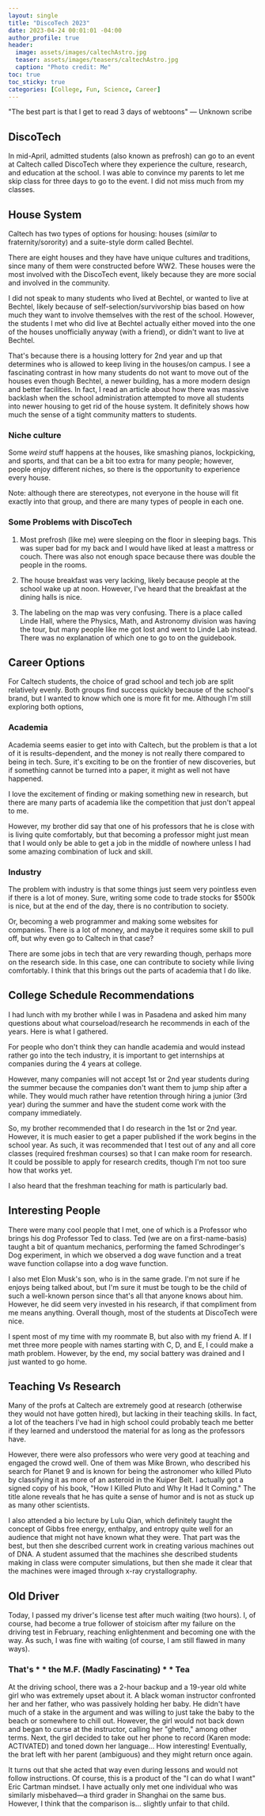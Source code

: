 ```yaml
---
layout: single
title: "DiscoTech 2023"
date: 2023-04-24 00:01:01 -04:00
author_profile: true
header: 
  image: assets/images/caltechAstro.jpg
  teaser: assets/images/teasers/caltechAstro.jpg
  caption: "Photo credit: Me"
toc: true
toc_sticky: true
categories: [College, Fun, Science, Career]
---
```


"The best part is that I get to read 3 days of webtoons" — Unknown scribe

## DiscoTech
In mid-April, admitted students (also known as prefrosh) can go to an event at Caltech called DiscoTech where they experience the culture, research, and education at the school. I was able to convince my parents to let me skip class for three days to go to the event. I did not miss much from my classes. 

## House System
Caltech has two types of options for housing: houses (*similar* to fraternity/sorority) and a suite-style dorm called Bechtel.

There are eight houses and they have have unique cultures and traditions, since many of them were constructed before WW2. These houses were the most involved with the DiscoTech event, likely because they are more social and involved in the community.

I did not speak to many students who lived at Bechtel, or wanted to live at Bechtel, likely because of self-selection/survivorship bias based on how much they want to involve themselves with the rest of the school. However, the students I met who did live at Bechtel actually either moved into the one of the houses unofficially anyway (with a friend), or didn't want to live at Bechtel.

That's because there is a housing lottery for 2nd year and up that determines who is allowed to keep living in the houses/on campus. I see a fascinating contrast in how many students do not want to move out of the houses even though Bechtel, a newer building, has a more modern design and better facilities. In fact, I read an article about how there was massive backlash when the school administration attempted to move all students into newer housing to get rid of the house system. It definitely shows how much the sense of a tight community matters to students. 

### Niche culture
Some *weird* stuff happens at the houses, like smashing pianos, lockpicking, and sports, and that can be a bit too extra for many people; however, people enjoy different niches, so there is the opportunity to experience every house.

Note: although there are stereotypes, not everyone in the house will fit exactly into that group, and there are many types of people in each one. 

### Some Problems with DiscoTech
1. Most prefrosh (like me) were sleeping on the floor in sleeping bags. This was super bad for my back and I would have liked at least a mattress or couch. There was also not enough space because there was double the people in the rooms. 

2. The house breakfast was very lacking, likely because people at the school wake up at noon. However, I've heard that the breakfast at the dining halls is nice. 

3. The labeling on the map was very confusing. There is a place called Linde Hall, where the Physics, Math, and Astronomy division was having the tour, but many people like me got lost and went to Linde Lab instead. There was no explanation of which one to go to on the guidebook. 

## Career Options
For Caltech students, the choice of grad school and tech job are split relatively evenly. Both groups find success quickly because of the school's brand, but I wanted to know which one is more fit for me. Although I'm still exploring both options, 

### Academia
Academia seems easier to get into with Caltech, but the problem is that a lot of it is results-dependent, and the money is not really there compared to being in tech. Sure, it's exciting to be on the frontier of new discoveries, but if something cannot be turned into a paper, it might as well not have happened. 

I love the excitement of finding or making something new in research, but there are many parts of academia like the competition that just don't appeal to me. 

However, my brother did say that one of his professors that he is close with is living quite comfortably, but that becoming a professor might just mean that I would only be able to get a job in the middle of nowhere unless I had some amazing combination of luck and skill. 

### Industry
The problem with industry is that some things just seem very pointless even if there is a lot of money. Sure, writing some code to trade stocks for $500k is nice, but at the end of the day, there is no contribution to society. 

Or, becoming a web programmer and making some websites for companies. There is a lot of money, and maybe it requires some skill to pull off, but why even go to Caltech in that case? 

There are some jobs in tech that are very rewarding though, perhaps more on the research side. In this case, one can contribute to society while living comfortably. I think that this brings out the parts of academia that I do like. 

## College Schedule Recommendations
I had lunch with my brother while I was in Pasadena and asked him many questions about what courseload/research he recommends in each of the years. Here is what I gathered.

For people who don't think they can handle academia and would instead rather go into the tech industry, it is important to get internships at companies during the 4 years at college. 

However, many companies will not accept 1st or 2nd year students during the summer because the companies don't want them to jump ship after a while. They would much rather have retention through hiring a junior (3rd year) during the summer and have the student come work with the company immediately.

So, my brother recommended that I do research in the 1st or 2nd year. However, it is much easier to get a paper published if the work begins in the school year. As such, it was recommended that I test out of any and all core classes (required freshman courses) so that I can make room for research. It could be possible to apply for research credits, though I'm not too sure how that works yet. 

I also heard that the freshman teaching for math is particularly bad.

## Interesting People
There were many cool people that I met, one of which is a Professor who brings his dog Professor Ted to class. Ted (we are on a first-name-basis) taught a bit of quantum mechanics, performing the famed Schrodinger's Dog experiment, in which we observed a dog wave function and a treat wave function collapse into a dog wave function. 

I also met Elon Musk's son, who is in the same grade. I'm not sure if he enjoys being talked about, but I'm sure it must be tough to be the child of such a well-known person since that's all that anyone knows about him. However, he did seem very invested in his research, if that compliment from me means anything. Overall though, most of the students at DiscoTech were nice.

I spent most of my time with my roommate B, but also with my friend A. If I met three more people with names starting with C, D, and E, I could make a math problem. However, by the end, my social battery was drained and I just wanted to go home. 

## Teaching Vs Research
Many of the profs at Caltech are extremely good at research (otherwise they would not have gotten hired), but lacking in their teaching skills. In fact, a lot of the teachers I've had in high school could probably teach me better if they learned and understood the material for as long as the professors have. 

However, there were also professors who were very good at teaching and engaged the crowd well. One of them was Mike Brown, who described his search for Planet 9 and is known for being the astronomer who killed Pluto by classifying it as more of an asteroid in the Kuiper Belt. I actually got a signed copy of his book, "How I Killed Pluto and Why It Had It Coming." The title alone reveals that he has quite a sense of humor and is not as stuck up as many other scientists. 

I also attended a bio lecture by Lulu Qian, which definitely taught the concept of Gibbs free energy, enthalpy, and entropy quite well for an audience that might not have known what they were. That part was the best, but then she described current work in creating various machines out of DNA. A student assumed that the machines she described students making in class were computer simulations, but then she made it clear that the machines were imaged through x-ray crystallography. 

## Old Driver
Today, I passed my driver's license test after much waiting (two hours). I, of course, had become a true follower of stoicism after my failure on the driving test in February, reaching enlightenment and becoming one with the way. As such, I was fine with waiting (of course, I am still flawed in many ways). 

### That's \* \* the M.F. (Madly Fascinating) \* \* Tea 
At the driving school, there was a 2-hour backup and a 19-year old white girl who was extremely upset about it. A black woman instructor confronted her and her father, who was passively holding her baby. He didn't have much of a stake in the argument and was willing to just take the baby to the beach or somewhere to chill out. However, the girl would not back down and began to curse at the instructor, calling her "ghetto," among other terms. Next, the girl decided to take out her phone to record (Karen mode: ACTIVATED) and toned down her language... How interesting! Eventually, the brat left with her parent (ambiguous) and they might return once again. 

It turns out that she acted that way even during lessons and would not follow instructions. Of course, this is a product of the "I can do what I want" Eric Cartman mindset. I have actually only met one individual who was similarly misbehaved—a third grader in Shanghai on the same bus. However, I think that the comparison is... slightly unfair to that child. 